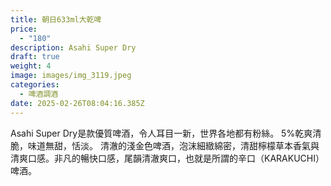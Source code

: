 ```yaml
---
title: 朝日633ml大乾啤
price:
  - "180"
description: Asahi Super Dry
draft: true
weight: 4
image: images/img_3119.jpeg
categories:
  - 啤酒調酒
date: 2025-02-26T08:04:16.385Z
---
```

Asahi Super Dry是款優質啤酒，令人耳目一新，世界各地都有粉絲。  5%乾爽清脆，味道無甜，恬淡。 清澈的淺金色啤酒，泡沫細緻綿密，清甜檸檬草本香氣與清爽口感。非凡的暢快口感，尾韻清澈爽口，也就是所謂的辛口（KARAKUCHI）啤酒。